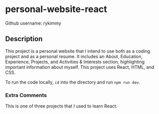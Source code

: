 # personal-website-react

Github username: rykimmy

## Description

This project is a personal website that I intend to use both as a coding project and as a personal resume. It includes an About, Education, Experience, Projects, and Activities & Interests section, highlighting important information about myself. This project uses React, HTML, and CSS.

To run the code locally, `cd` into the directory and run `npm run dev`.

### Extra Comments

This is one of three projects that I used to learn React.
